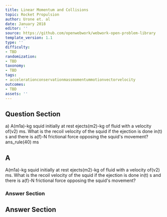 ```yaml
---
title: Linear Momentum and Collisions
topic: Rocket Propulsion
author: Urone et. al
date: January 2018
editor: ''
source: https://github.com/openwebwork/webwork-open-problem-library
template_version: 1.1
type: ''
difficulty:
- TBD
randomization:
- TBD
taxonomy:
- TBD
tags:
- accelerationconservationmassmomentummotionvectorvelocity
outcomes:
- TBD
assets: ''
---
```


## Question Section 

a) A(m1a)-kg squid initially at rest ejects(m2)-kg of fluid with a velocity of(v2) ms. What is the recoil velocity of the squid if the ejection is done in(t) s and there is a(f)-N frictional force opposing the squid's movement?
ans_rule(40) ms

## A
A(m1a)-kg squid initially at rest ejects(m2)-kg of fluid with a velocity of(v2) ms. What is the recoil velocity of the squid if the ejection is done in(t) s and there is a(f)-N frictional force opposing the squid's movement?
### Answer Section


## Answer Section

